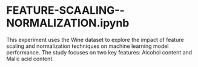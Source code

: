 # FEATURE-SCAALING--NORMALIZATION.ipynb
This experiment uses the Wine dataset to explore the impact of feature scaling and normalization techniques on machine learning model performance. The study focuses on two key features: Alcohol content and Malic acid content.
